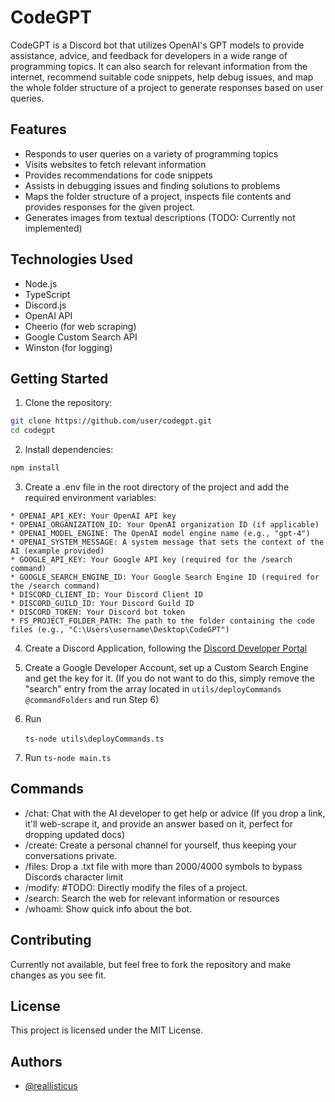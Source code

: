 # CodeGPT

CodeGPT is a Discord bot that utilizes OpenAI's GPT models to provide assistance, advice, and feedback for developers in a wide range of programming topics. It can also search for relevant information from the internet, recommend suitable code snippets, help debug issues, and map the whole folder structure of a project to generate responses based on user queries.

## Features

- Responds to user queries on a variety of programming topics
- Visits websites to fetch relevant information
- Provides recommendations for code snippets
- Assists in debugging issues and finding solutions to problems
- Maps the folder structure of a project, inspects file contents and provides responses for the given project.
- Generates images from textual descriptions (TODO: Currently not implemented)

## Technologies Used

- Node.js
- TypeScript
- Discord.js
- OpenAI API
- Cheerio (for web scraping)
- Google Custom Search API
- Winston (for logging)

## Getting Started

1. Clone the repository:

```bash
git clone https://github.com/user/codegpt.git
cd codegpt
```

2. Install dependencies:

```bash
npm install
```

3. Create a .env file in the root directory of the project and add the required environment variables:

```
* OPENAI_API_KEY: Your OpenAI API key
* OPENAI_ORGANIZATION_ID: Your OpenAI organization ID (if applicable)
* OPENAI_MODEL_ENGINE: The OpenAI model engine name (e.g., "gpt-4")
* OPENAI_SYSTEM_MESSAGE: A system message that sets the context of the AI (example provided)
* GOOGLE_API_KEY: Your Google API key (required for the /search command)
* GOOGLE_SEARCH_ENGINE_ID: Your Google Search Engine ID (required for the /search command)
* DISCORD_CLIENT_ID: Your Discord Client ID
* DISCORD_GUILD_ID: Your Discord Guild ID
* DISCORD_TOKEN: Your Discord bot token
* FS_PROJECT_FOLDER_PATH: The path to the folder containing the code files (e.g., "C:\Users\username\Desktop\CodeGPT")
```

4. Create a Discord Application, following the [Discord Developer Portal](https://discord.com/developers/applications)
   &nbsp;
5. Create a Google Developer Account, set up a Custom Search Engine and get the key for it. (If you do not want to do this, simply remove the "search" entry from the
   array located in `utils/deployCommands @commandFolders` and run Step 6)
   &nbsp;
6. Run

   `ts-node utils\deployCommands.ts`
   &nbsp;

7. Run
   `ts-node main.ts`

## Commands

- /chat: Chat with the AI developer to get help or advice (If you drop a link, it'll web-scrape it, and provide an answer based on it, perfect for dropping updated docs)
- /create: Create a personal channel for yourself, thus keeping your conversations private.
- /files: Drop a .txt file with more than 2000/4000 symbols to bypass Discords character limit
- /modify: #TODO: Directly modify the files of a project.
- /search: Search the web for relevant information or resources
- /whoami: Show quick info about the bot.

## Contributing

Currently not available, but feel free to fork the repository and make changes as you see fit.

## License

This project is licensed under the MIT License.

## Authors

- [@reallisticus](https://www.github.com/reallisticus)

```

```
